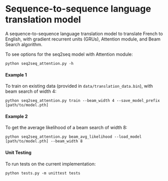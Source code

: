 # Sequence-to-sequence language translation model
A sequence-to-sequence language translation model to translate French to 
English, with gradient recurrent units (GRUs), Attention module,
and Beam Search algorithm.

To see options for the seq2seq model with Attention module:
```
python seq2seq_attention.py -h
```

#### Example 1
To train on existing data (provided in `data/translation_data.bin`),
with beam search of width 4:
```
python seq2seq_attention.py train --beam_width 4 --save_model_prefix [path/to/model.pth]
```

#### Example 2
To get the average likelihood of a beam search of width 8:
```
python seq2seq_attention.py beam_avg_likelihood --load_model [path/to/model.pth] --beam_width 8
```

#### Unit Testing
To run tests on the current implementation:
```
python tests.py -m unittest tests
```

